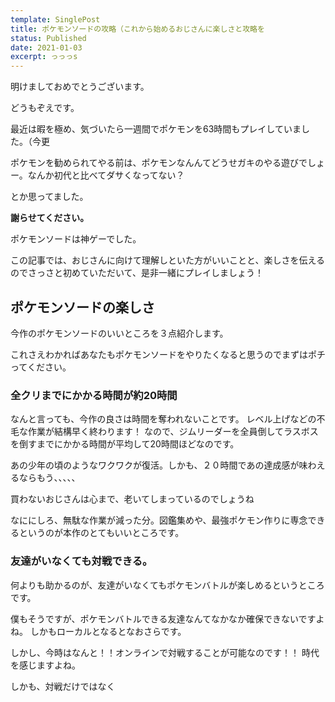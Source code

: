 ```yaml
---
template: SinglePost
title: ポケモンソードの攻略（これから始めるおじさんに楽しさと攻略を
status: Published
date: 2021-01-03
excerpt: っっっs
---
```

明けましておめでとうございます。

どうもぞえです。

最近は暇を極め、気づいたら一週間でポケモンを63時間もプレイしていました。（今更

ポケモンを勧められてやる前は、ポケモンなんんてどうせガキのやる遊びでしょー。なんか初代と比べてダサくなってない？

とか思ってました。

**謝らせてください。**

ポケモンソードは神ゲーでした。

この記事では、おじさんに向けて理解しといた方がいいことと、楽しさを伝えるのでさっさと初めていただいて、是非一緒にプレイしましょう！

## ポケモンソードの楽しさ
今作のポケモンソードのいいところを３点紹介します。

これさえわかればあなたもポケモンソードをやりたくなると思うのでまずはポチってください。

### 全クリまでにかかる時間が約20時間
なんと言っても、今作の良さは時間を奪われないことです。
レベル上げなどの不毛な作業が結構早く終わります！
なので、ジムリーダーを全員倒してラスボスを倒すまでにかかる時間が平均して20時間ほどなのです。

あの少年の頃のようなワクワクが復活。しかも、２０時間であの達成感が味わえるならもう、、、、、

買わないおじさんは心まで、老いてしまっているのでしょうね

なににしろ、無駄な作業が減った分。図鑑集めや、最強ポケモン作りに専念できるというのが本作のとてもいいところです。

### 友達がいなくても対戦できる。
何よりも助かるのが、友達がいなくてもポケモンバトルが楽しめるというところです。

僕もそうですが、ポケモンバトルできる友達なんてなかなか確保できないですよね。
しかもローカルとなるとなおさらです。

しかし、今時はなんと！！オンラインで対戦することが可能なのです！！
時代を感じますよね。

しかも、対戦だけではなく



